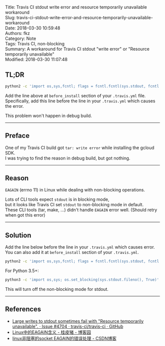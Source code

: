 Title: Travis CI stdout write error and resource temporarily unavailable workaround  
Slug: travis-ci-stdout-write-error-and-resource-temporarily-unavailable-workaround  
Date: 2018-03-30 10:59:48  
Authors: fkz  
Category: Note  
Tags: Travis CI, non-blocking  
Summary: A workaround for Travis CI stdout "write error" or "Resource temporarily unavailable"  
Modified: 2018-03-30 11:07:48  
  
  
## TL;DR  
  
```sh  
python2 -c 'import os,sys,fcntl; flags = fcntl.fcntl(sys.stdout, fcntl.F_GETFL); fcntl.fcntl(sys.stdout, fcntl.F_SETFL, flags&~os.O_NONBLOCK);'  
```  
  
Add the line above at `before_install` section of your `.travis.yml` file.  
Specifically, add this line before the line in your `.travis.yml` which causes the error.  
  
This problem won't happen in debug build.  
  
---  
  
## Preface  
  
One of my Travis CI build got `tar: write error` while installing the gcloud SDK.  
I was trying to find the reason in debug build, but got nothing.  
  
---  
  
## Reason  
  
`EAGAIN` (errno 11) in Linux while dealing with non-blocking operations.  
  
Lots of CLI tools expect `stdout` is in blocking mode,  
but it looks like Travis CI set `stdout` to non-blocking mode in default.  
These CLI tools (tar, make, ...) didn't handle `EAGAIN` error well. (Should retry when got this error)  
  
---  
  
## Solution  
  
Add the line below before the line in your `.travis.yml` which causes error.  
You can also add it at `before_install` section of your `.travis.yml`.  
  
```sh  
python2 -c 'import os,sys,fcntl; flags = fcntl.fcntl(sys.stdout, fcntl.F_GETFL); fcntl.fcntl(sys.stdout, fcntl.F_SETFL, flags&~os.O_NONBLOCK);'  
```  
  
For Python 3.5+:  
  
```sh  
python3 -c 'import os,sys; os.set_blocking(sys.stdout.fileno(), True)'  
```  
  
This will turn off the non-blocking mode for stdout.  
  
---  
  
## References  
  
+ [Large writes to stdout sometimes fail with "Resource temporarily unavailable". · Issue #4704 · travis-ci/travis-ci · GitHub](https://github.com/travis-ci/travis-ci/issues/4704#issuecomment-348435959)  
+ [Linux中的EAGAIN含义 - 桂皮猪 - 博客园](http://www.cnblogs.com/pigerhan/archive/2013/02/27/2935403.html)  
+ [linux非阻塞的socket EAGAIN的错误处理 - CSDN博客](https://blog.csdn.net/tianmohust/article/details/8691644)  
